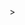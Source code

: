 <!--
 <p align="center"><img src="https://raw.githubusercontent.com/KevinPatel04/KevinPatel04/master/cover-thompson.png"></p>

<p align="center">
  <img src="https://readme-typing-svg.herokuapp.com?color=0d8eceF&size=30&center=true&vCenter=true&width=550&height=70&lines=Hey+There+👋,+I'm+Rohan;+A+Data+And+Tech+Enthusiast+🔆;Data+Scientist+💻;Loves+To+Build+Projects+🛠️;A+Problem+Solver+🕵;">
</p>

<p align="center"><img src="https://raw.githubusercontent.com/KevinPatel04/KevinPatel04/master/header.png"></p>

<!-- # Hi, I am Rohan! Great to see you here! <img src="https://raw.githubusercontent.com/nixin72/nixin72/master/wave.gif" width="30px"> 

**I am Rohan Chaudhary, currently pursuing my Bachelor's in Information Technology from [Panjab University](https://puchd.ac.in/). I am a data and tech enthusiast who is always open to collaborate on projects and innovative/disruptive ideas.**
<br>

## Find out more about me & feel free to connect with me here:

[![Email Badge](https://img.shields.io/badge/-Email-c14438?style=flat-square&logo=Gmail&logoColor=white&link=mailto:chaudhary18.rohan@gmail.com)](mailto:chaudhary18.rohan@gmail.com)
[![Linkedin Badge](https://img.shields.io/badge/-LinkedIn-blue?style=flat-square&logo=Linkedin&logoColor=white&link=https://www.linkedin.com/in/rohan-uiet/)](https://www.linkedin.com/in/rohan-uiet/)
<!-- [![Discord](https://img.shields.io/badge/-Discord-7289DA?style=flat-square&logo=discord&logoColor=white)](https://discordapp.com/users/621950532596269066)
[![Instagram Badge](https://img.shields.io/badge/-Instagram-purple?style=flat-square&logo=instagram&logoColor=white&link=https://www.instagram.com/instru_mental_guy/)](https://www.instagram.com/instru_mental_guy/)
[![Telegram](https://img.shields.io/badge/-Telegram-blue?style=flat-square&logo=Telegram&logoColor=white)](https://t.me/Demon029) -->

<!-- [![Youtube Badge](https://img.shields.io/badge/-YouTube-darkred?style=flat-square&logo=youtube&logoColor=white&link=https://www.youtube.com/channel/channel_id)](https://www.youtube.com/channel/channel_id) -->

<!-- [![Ayush's GitHub activity graph](https://activity-graph.herokuapp.com/graph?username=Ayush29Ayush&theme=xcode)](https://github.com/Ayush29Ayush) -->
<!-- [![Ayush's GitHub activity graph](https://github-readme-activity-graph.cyclic.app/graph?username=Ayush29Ayush&theme=merko)](https://github.com/Ayush29Ayush) -->
<!--[![Rohan's GitHub activity graph](https://github-readme-activity-graph.vercel.app/graph?username=Rohan-Shubh&bg_color=000319&color=00fffb&line=675604&point=7b7d07&area=true&hide_border=true)](https://github.com/Rohan-Shubh)-->>

<!--## 👨🏻‍💻 Coding Profiles-->

<!-- [![LeetCode](https://img.shields.io/badge/-LeetCode-FFA116?style=flat-square&logo=LeetCode&logoColor=black)](https://leetcode.com/u/Chaudhary-Rohan/) -->
<!--[![CodeChef](https://img.shields.io/badge/-CodeChef-5B4638?style=flat-square&logo=CodeChef&logoColor=white)](https://www.codechef.com/users/rohan1789)-->
<!-- [![GeeksForGeeks](https://img.shields.io/badge/-GeeksForGeeks-05CC47?style=flat-square&logo=GeeksForGeeks&logoColor=black)](https://auth.geeksforgeeks.org/user/ayushsenapati123/)
[![HackerRank](https://img.shields.io/badge/-HackerRank-2EC866?style=flat-square&logo=HackerRank&logoColor=white)](https://www.hackerrank.com/ayushsenapati123) 

## ⚡ Technologies

### Language

<!-- ![Java](https://img.shields.io/badge/-java-E34A86?style=flat-square&logo=java) --
![Python](https://img.shields.io/badge/-Python-black?style=flat-square&logo=Python)
![C](https://img.shields.io/badge/-C-00599C?style=flat-square&logo=c)
![C++](https://img.shields.io/badge/-C++-00599C?style=flat-square&logo=cplusplus)
![HTML5](https://img.shields.io/badge/-HTML5-E34F26?style=flat-square&logo=html5&logoColor=white)
![CSS3](https://img.shields.io/badge/-CSS3-1572B6?style=flat-square&logo=css3)
![SQL](https://img.shields.io/badge/MySQL-005C84?style=flat-sqaure&logo=mysql&logoColor=white)

<!-- ![JavaScript](https://img.shields.io/badge/-JavaScript-black?style=flat-square&logo=javascript) --

### Libraries & Framework

[![Numpy](https://img.shields.io/badge/Numpy%20-%23013243.svg?logo=numpy&style=flat-square&logoColor=white)](https://numpy.org/)
[![Pandas](https://img.shields.io/badge/Pandas-2C2D72?style=flat-square&logo=pandas&logoColor=white)](https://pandas.pydata.org/)
[![Plotly](https://img.shields.io/badge/Plotly-239120?style=flat-square&logo=plotly&logoColor=white)](https://plotly.com/)
[![Scikit-Learn](https://img.shields.io/badge/scikit_learn-F7931E?style=flat-square&logo=scikit-learn&logoColor=white)](https://scikit-learn.org/stable/)
<!-- [![React](https://img.shields.io/badge/-React-black?style=flat-square&logo=react)](https://reactjs.org/) -->
<!-- [![Bootstrap](https://img.shields.io/badge/-Bootstrap-563D7C?style=flat-square&logo=bootstrap)](https://getbootstrap.com/)
![Tailwind CSS](https://img.shields.io/badge/Tailwind_CSS-38B2AC?style=flat-square&logo=tailwind-css&logoColor=white)
[![Nodejs](https://img.shields.io/badge/-Nodejs-black?style=flat-square&logo=Node.js)](https://nodejs.org/)![MongoDB](https://img.shields.io/badge/MongoDB-%234ea94b.svg?logo=mongodb&logoColor=white) -->


<!-- ![Materialize CSS](https://img.shields.io/badge/-materialize--css-ff69b4?style=flat-sqaure&logo=materialize-css&logoColor=white) --

### Tools:

![GitHub Pages](https://img.shields.io/badge/GitHub%20Pages-%23327FC7.svg?logo=github&style=flat-square&logoColor=white)
![Git](https://img.shields.io/badge/-Git-black?style=flat-square&logo=git)
![VS Code](https://img.shields.io/badge/-VS%20Code-007ACC?style=flat-square&logo=visual-studio-code)
![Postman](https://img.shields.io/badge/Postman-FF6C37?logo=postman&logoColor=white)
![Netlify](https://img.shields.io/badge/-Netlify-%2300C7B7?style=flat-square&logo=netlify&logoColor=ffffff)
![Heroku](https://img.shields.io/badge/Heroku%20-%23430098.svg?style=flat-square&logo=heroku&logoColor=white)
![StreamLit](https://img.shields.io/badge/Streamlit-FF4B4B?style=flat-square&logo=Streamlit&logoColor=white)

<!-- ![DigitalOcean](https://img.shields.io/badge/-Digital%20Ocean-darkblue?style=flat-square&logo=digitalocean) -->
<!-- ![Amazon AWS](https://img.shields.io/badge/Amazon%20AWS-232F3E?style=flat-square&logo=amazon-aws)
![Microsoft Azure](https://img.shields.io/badge/Microsoft%20Azure-232F7E?style=flat-square&logo=microsoft-azure)
![Google Cloud](https://img.shields.io/badge/Google%20Cloud-black?style=flat-square&logo=google-cloud)
![Docker](https://img.shields.io/badge/-Docker-black?style=flat-square&logo=docker) -->
<!-- ![Postman](https://img.shields.io/badge/Postman-FF6C37?logo=postman&logoColor=white)
![Eclipse](https://img.shields.io/badge/Eclipse-2C2255?style=flat-square&logo=eclipse&logoColor=white) --

## 👀 Views
![Profile-Views-Counter](https://komarev.com/ghpvc/?username=Rohan-Shubh&label=PROFILE+VIEWS&style=flat-square&color=green)

## 📈 Stats

<table>
<tr>
<!-- <img src="https://github-readme-stats.vercel.app/api?username=Ayush29Ayush&include_all_commits=true&count_private=true&show_icons=true&line_height=20&theme=tokyonight"/> --
<td><img src="https://github-readme-stats.vercel.app/api?username=Rohan-Shubh&theme=tokyonight&show_icons=true&hide_border=true&count_private=true" /> </td>
<td><img src="https://github-readme-stats.vercel.app/api/top-langs/?username=Rohan-Shubh&theme=tokyonight&show_icons=true&hide_border=true&layout=compact" /> </td>
</tr>
</table>

<p align="center">
<!-- <img align="center" src="https://github-readme-streak-stats.herokuapp.com/?user=Ayush29Ayush&theme=tokyonight" /> -->
<!-- <img align="center" src="https://github-readme-streak-stats.herokuapp.com/?user=Ayush29Ayush&theme=tokyonight&hide_border=true" /> --
<img align="center" src="https://github-readme-streak-stats.herokuapp.com/?user=Rohan-Shubh&theme=tokyonight&hide_border=true" />
</p>

<br>

## 🙋‍♂️ More About Me

- 🔭 I’m currently working on **[Leetcode Problems]()**

- 🌱 I’m currently learning **Data Structures and Algorithms and Deep Learning.**

- 👯 I’m looking to collaborate on **OpenSource Projects**

<!-- - 👨‍💻 All of my projects are available at **[My Portfolio]()** -->

<!-- - 📫 How to reach me -> **ayushsenapati123@gmail.com** --

- 💻 I have worked on Machine Learning, Deep Learning, C++, Python, HTML/CSS, MySQL, Git etc.
  
- 💬 Ask me about anything! I am happy to help and guide you.

- ⚡ Fun fact -> **I can keep coding for days without you even realizing it**👨‍💻



<br>
--
<br>

<img src="https://media.giphy.com/media/LnQjpWaON8nhr21vNW/giphy.gif" width="60"> <em><b>Let's connect and contribute to projects, let's make a difference. Feel free to reach out to me in any social media. </b> 😊 💜</em>
<!-- Sauce: https://github.com/alexandresanlim/Badges4-README.md-Profile -->
